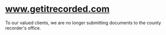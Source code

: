 # www.getitrecorded.com

To our valued clients, we are no longer submitting documents to the county recorder's office.
